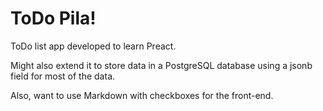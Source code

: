 # ToDo Pila!

ToDo list app developed to learn Preact.

Might also extend it to store data in a PostgreSQL database using a jsonb field for most of the data.

Also, want to use Markdown with checkboxes for the front-end.
